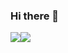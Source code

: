### Hi there 👋

<!--
**TylerSeanRau/TylerSeanRau** is a ✨ _special_ ✨ repository because its `README.md` (this file) appears on your GitHub profile.

Here are some ideas to get you started:

- 🔭 I’m currently working on ...
- 🌱 I’m currently learning ...
- 👯 I’m looking to collaborate on ...
- 🤔 I’m looking for help with ...
- 💬 Ask me about ...
- 📫 How to reach me: ...
- 😄 Pronouns: ...
- ⚡ Fun fact: ...
-->
<div style="display: flex; flex-direction: row;">
<picture>
<source 
  srcset="https://github-readme-stats.vercel.app/api?username=TylerSeanRau&show_icons=true&theme=dark"
  media="(prefers-color-scheme: dark)"
/>
<source
  srcset="https://github-readme-stats.vercel.app/api?username=TylerSeanRau&show_icons=true"
  media="(prefers-color-scheme: light), (prefers-color-scheme: no-preference)"
/>
<img src="https://github-readme-stats.vercel.app/api?username=TylerSeanRau&show_icons=true" />
</picture>
  <img class="img" src="https://github-readme-stats.vercel.app/api/top-langs/?username=TylerSeanRau&layout=compact" />
</div>
